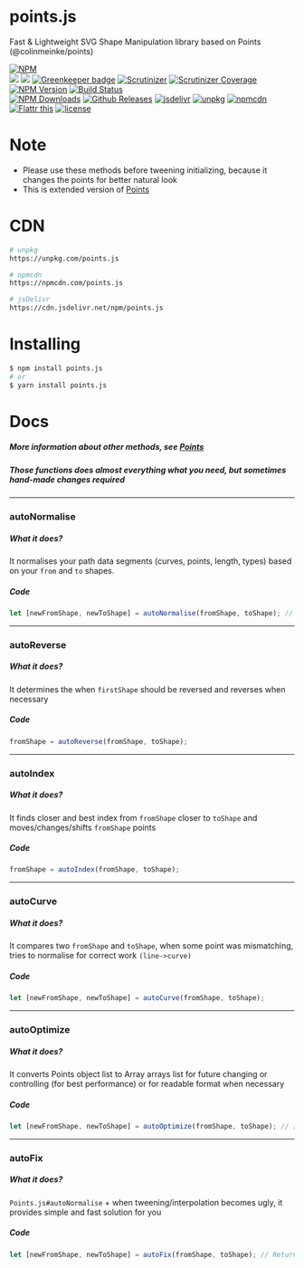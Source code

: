 # points.js
Fast &amp; Lightweight SVG Shape Manipulation library based on Points (@colinmeinke/points)

[![NPM](https://nodei.co/npm/points.js.png?downloads=true&stars=true)](https://nodei.co/npm/points.js/)
<br/>
<img src="http://img.badgesize.io/http://cdn.jsdelivr.net/npm/points.js"/>  <img src="http://img.badgesize.io/http://cdn.jsdelivr.net/npm/points.js?compression=gzip"/>  [![Greenkeeper badge](https://badges.greenkeeper.io/dalisoft/points.js.svg)](https://greenkeeper.io/)  [![Scrutinizer](https://img.shields.io/scrutinizer/g/dalisoft/points.js.svg)]()  [![Scrutinizer Coverage](https://img.shields.io/scrutinizer/coverage/g/dalisoft/points.js.svg)]()  [![NPM Version][npm-image]][npm-url]  [![Build Status](https://scrutinizer-ci.com/g/dalisoft/points.js/badges/build.png?b=master)](https://scrutinizer-ci.com/g/dalisoft/points.js/build-status/master)<br/>
[![NPM Downloads][downloads-image]][downloads-url]  [![Github Releases](https://img.shields.io/github/downloads/dalisoft/points.js/latest/total.svg)]()    [![jsdelivr](https://img.shields.io/badge/cdn-jsdelivr-brightgreen.svg)](https://cdn.jsdelivr.net/npm/points.js)  [![unpkg](https://img.shields.io/badge/cdn-unpkg-brightgreen.svg)](https://unpkg.com/points.js)  [![npmcdn](https://img.shields.io/badge/cdn-npmcdn-brightgreen.svg)](https://npmcdn.com/points.js)<br/>
[![Flattr this][flattr-image]][flattr-url]  [![license](https://img.shields.io/github/license/dalisoft/points.js.svg)]()

# Note
* Please use these methods before tweening initializing, because it changes the points for better natural look
* This is extended version of [Points](https://github.com/colinmeinke/points)

# CDN
```bash
# unpkg
https://unpkg.com/points.js

# npmcdn
https://npmcdn.com/points.js

# jsDelivr
https://cdn.jsdelivr.net/npm/points.js
```

# Installing
```bash
$ npm install points.js
# or
$ yarn install points.js
```

# Docs

##### More information about other methods, see [Points](https://github.com/colinmeinke/points)

##### Those functions does almost everything what you need, but sometimes hand-made changes required

---
### autoNormalise
##### What it does?
It normalises your path data segments (curves, points, length, types) based on your `from` and `to` shapes.

##### Code
```javascript
let [newFromShape, newToShape] = autoNormalise(fromShape, toShape); // Returns normalised path that equalised subpaths or path
```

---
### autoReverse
##### What it does?
It determines the when `firstShape` should be reversed and reverses when necessary

##### Code
```javascript
fromShape = autoReverse(fromShape, toShape);
```

---
### autoIndex
##### What it does?
It finds closer and best index from `fromShape` closer to `toShape` and moves/changes/shifts `fromShape` points

##### Code
```javascript
fromShape = autoIndex(fromShape, toShape);
```

---
### autoCurve
##### What it does?
It compares two `fromShape` and `toShape`, when some point was mismatching, tries to normalise for correct work `(line->curve)`

##### Code
```javascript
let [newFromShape, newToShape] = autoCurve(fromShape, toShape);
```

---
### autoOptimize
##### What it does?
It converts Points object list to Array arrays list for future changing or controlling (for best performance) or for readable format when necessary

##### Code
```javascript
let [newFromShape, newToShape] = autoOptimize(fromShape, toShape); // [['M', 10, 20], ['L', 50, 60]] - easier to tween, read and cleaner
```

---
### autoFix
##### What it does?
`Points.js#autoNormalise` + when tweening/interpolation becomes ugly, it provides simple and fast solution for you

##### Code
```javascript
let [newFromShape, newToShape] = autoFix(fromShape, toShape); // Returns normalised path that equalised subpaths with index matching
```

[npm-image]: https://img.shields.io/npm/v/points.js.svg
[npm-url]: https://npmjs.org/package/points.js
[downloads-image]: https://img.shields.io/npm/dm/points.js.svg
[downloads-url]: https://npmjs.org/package/points.js
[flattr-image]: https://api.flattr.com/button/flattr-badge-large.png
[flattr-url]: https://flattr.com/submit/auto?fid=kxw7jx&url=https%3A%2F%2Fgithub.com%2Fdalisoft%2Fpoints.js
[cdnjs-image]: https://img.shields.io/cdnjs/v/points.js.svg
[cdnjs-url]: https://cdnjs.com/libraries/points.js